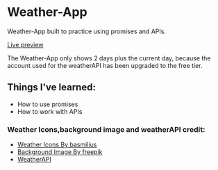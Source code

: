 # Weather-App
<p>Weather-App built to practice using promises and APIs.</p>
<a href="https://g-alessandro.github.io/Weather-App/" target="_blank">Live preview</a>
<p>The Weather-App only shows 2 days plus the current day, because the account used for the weatherAPI has been upgraded to the free tier.</p>

<h2>Things I've learned:</h2>

<ul>
  <li>How to use promises</li>
  <li>How to work with APIs</li>
</ul>

<h3>Weather Icons,background image and weatherAPI credit:</H3>

<ul>
<li><a href="https://github.com/basmilius/weather-icons/tree/dev" target="_blank" >Weather Icons By basmilius</a></li>
<li><a href="https://www.freepik.com/free-vector/sky-background-video-conferencing_9427922.htm#query=weather%20cartoon%20background%20animated&position=42&from_view=search&track=ais" target="_blank">Background Image By freepik</a></li>
  <li><a href="https://www.weatherapi.com/docs/" target="_blank">WeatherAPI</a></li>
</ul>
